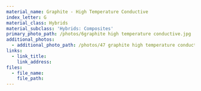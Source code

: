 ```yaml
---
material_name: Graphite - High Temperature Conductive
index_letter: G
material_class: Hybrids
material_subclass: 'Hybrids: Composites'
primary_photo_path: /photos/6graphite high temperature conductive.jpg
additional_photos:
  - additional_photo_path: /photos/47 graphite high temperature conductive.jpg
links:
  - link_title:
    link_address:
files:
  - file_name:
    file_path:
---
```

